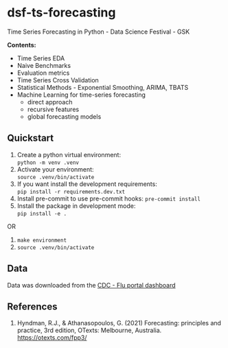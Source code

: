 # dsf-ts-forecasting
Time Series Forecasting in Python - Data Science Festival - GSK

**Contents:**
* Time Series EDA
* Naive Benchmarks
* Evaluation metrics
* Time Series Cross Validation 
* Statistical Methods - Exponential Smoothing, ARIMA, TBATS
* Machine Learning for time-series forecasting
  * direct approach
  * recursive features
  * global forecasting models 

## Quickstart
1. Create a python virtual environment:  
`python -m venv .venv`
2. Activate your environment:  
`source .venv/bin/activate`
3. If you want install the development requirements:  
`pip install -r requirements.dev.txt`
4. Install pre-commit to use pre-commit hooks:
`pre-commit install`
5. Install the package in development mode:  
`pip install -e .`

OR

1. `make environment`
2. `source .venv/bin/activate`

## Data
Data was downloaded from the [CDC - Flu portal dashboard](https://gis.cdc.gov/grasp/fluview/fluportaldashboard.html)

## References
1. Hyndman, R.J., & Athanasopoulos, G. (2021) Forecasting: principles and practice, 3rd edition, OTexts: Melbourne, Australia. https://otexts.com/fpp3/
